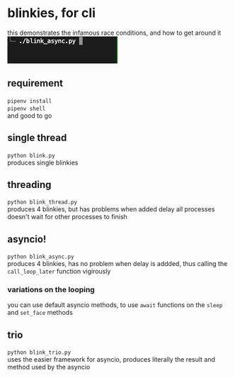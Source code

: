 # blinkies, for cli
this demonstrates the infamous race conditions, and how to get around it
![](img/img.gif)

## requirement
`pipenv install` <br>
`pipenv shell` <br>
and good to go <br>


## single thread
`python blink.py` <br>
produces single blinkies <br>

## threading
`python blink_thread.py` <br>
produces 4 blinkies, but has problems when added delay all processes doesn't wait for other processes to finish

## asyncio!
`python blink_async.py` <br>
produces 4 blinkies, has no problem when delay is addded, thus calling the `call_loop_later` function vigirously

### variations on the looping
you can use default asyncio methods, to use `await` functions on the `sleep` and `set_face` methods

## trio
`python blink_trio.py` <br>
uses the easier framework for asyncio, produces literally the result and method used by the asyncio